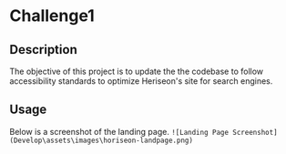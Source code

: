 # Challenge1 

## Description
The objective of this project is to update the the codebase to follow accessibility standards to optimize Heriseon's site for search engines. 

## Usage
Below is a screenshot of the landing page. 
    ```
    ![Landing Page Screenshot](Develop\assets\images\horiseon-landpage.png)
    ```
